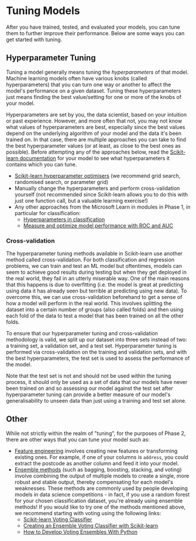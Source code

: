 # Tuning Models

After you have trained, tested, and evaluated your models, you can tune them to further improve their performance. Below are some ways you can get started with tuning.

## Hyperparameter Tuning

Tuning a model generally means tuning the *hyperparameters* of that model. Machine learning models often have various knobs (called hyperparameters) that you can turn one way or another to affect the model's performance on a given dataset. Tuning these hyperparameters just means finding the best value/setting for one or more of the knobs of your model.

Hyperparameters are set by you, the data scientist, based on your intuition or past experience. However, and more often that not, you may not know what values of hyperparameters are best, especially since the best values depend on the underlying algorithm of your model and the data it's been trained on. In that case, there are multiple approaches you can take to find the best hyperparameter values (or at least, as close to the best ones as possible). Before attempting any of the approaches below, read the [Scikit-learn documentation](https://scikit-learn.org/stable/user_guide.html#user-guide) for your model to see what hyperparameters it contains which you can tune.

- [Scikit-learn hyperparameter optimisers](https://scikit-learn.org/stable/modules/classes.html#hyper-parameter-optimizers) (we recommend grid search, randomised search, or parameter grid)
- Manually change the hyperparameters and perform cross-validation yourself (not recommended since Scikit-learn allows you to do this with just one function call, but a valuable learning exercise!)
- Any other approaches from the Microsoft Learn in modules in Phase 1, in particular for classification:
    - [Hyperparameters in classification](https://learn.microsoft.com/en-nz/training/modules/machine-learning-architectures-and-hyperparameters/6-hyperparameters)
    - [Measure and optimize model performance with ROC and AUC](https://learn.microsoft.com/en-us/training/modules/optimize-model-performance-roc-auc)


### Cross-validation

The hyperparameter tuning methods available in Scikit-learn use another method called cross-validation. For both classification and regression problems, we can train and test an ML model but oftentimes, models can seem to achieve good results during testing but when they get deployed in the real world, they fail in an utterly miserable way. One of the main reasons that this happens is due to overfitting (i.e. the model is great at predicting using data it has already seen but terrible at predicting using new data). To overcome this, we can use cross-validation beforehand to get a sense of how a model will perform in the real world. This involves splitting the dataset into a certain number of groups (also called folds) and then using each fold of the data to test a model that has been trained on all the other folds.

To ensure that our hyperparameter tuning and cross-validation methodology is valid, we split up our dataset into three sets instead of two: a training set, a validation set, and a test set. Hyperparameter tuning is performed via cross-validation on the training and validation sets, and with the best hyperparameters, the test set is used to assess the performance of the model. 

Note that the test set is not and should not be used within the tuning process, it should only be used as a set of data that our models have never been trained on and so assessing our model against the test set after hyperparameter tuning can provide a better measure of our model's generalisability to unseen data than just using a training and test set alone.

## Other

While not strictly within the realm of "tuning", for the purposes of Phase 2, there are other ways that you can tune your model such as:
- [Feature engineering](https://www.analyticsvidhya.com/blog/2020/12/feature-engineering-using-pandas-for-beginners/) involves creating new features or transforming existing ones. For example, if one of your columns is `address`, you could extract the postcode as another column and feed it into your model.
- [Ensemble methods](https://scikit-learn.org/stable/modules/ensemble.html) (such as bagging, boosting, stacking, and voting) involve combining the output of multiple models to create a single, more robust and stable output, thereby compensating for each model's weaknesses. These methods are commonly used by people developing models in data science competitions - in fact, if you use a random forest for your chosen classification dataset, you're already using ensemble methods! If you would like to try one of the methods mentioned above, we recommend starting with voting using the following links:
    - [Scikit-learn Voting Classifier](https://scikit-learn.org/stable/modules/ensemble.html#voting-classifier)
    - [Creating an Ensemble Voting Classifier with Scikit-learn](https://towardsdatascience.com/creating-an-ensemble-voting-classifier-with-scikit-learn-ab13159662d)
    - [How to Develop Voting Ensembles With Python](https://machinelearningmastery.com/voting-ensembles-with-python)